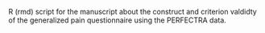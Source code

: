 R (rmd) script for the manuscript about the construct and criterion valdidty of the generalized pain questionnaire using the PERFECTRA data.
